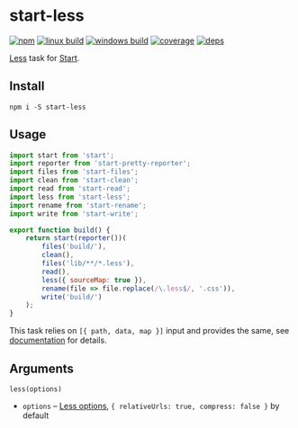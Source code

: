# start-less

[![npm](https://img.shields.io/npm/v/start-less.svg?style=flat-square)](https://www.npmjs.com/package/start-less)
[![linux build](https://img.shields.io/travis/start-runner/less/master.svg?label=linux&style=flat-square)](https://travis-ci.org/start-runner/less)
[![windows build](https://img.shields.io/appveyor/ci/start-runner/less/master.svg?label=windows&style=flat-square)](https://ci.appveyor.com/project/start-runner/less)
[![coverage](https://img.shields.io/codecov/c/github/start-runner/less/master.svg?style=flat-square)](https://codecov.io/github/start-runner/less)
[![deps](https://img.shields.io/gemnasium/start-runner/less.svg?style=flat-square)](https://gemnasium.com/start-runner/less)

[Less](http://lesscss.org/) task for [Start](https://github.com/start-runner/start).

## Install

```
npm i -S start-less
```

## Usage

```js
import start from 'start';
import reporter from 'start-pretty-reporter';
import files from 'start-files';
import clean from 'start-clean';
import read from 'start-read';
import less from 'start-less';
import rename from 'start-rename';
import write from 'start-write';

export function build() {
    return start(reporter())(
        files('build/'),
        clean(),
        files('lib/**/*.less'),
        read(),
        less({ sourceMap: true }),
        rename(file => file.replace(/\.less$/, '.css')),
        write('build/')
    );
}
```

This task relies on `[{ path, data, map }]` input and provides the same, see [documentation](https://github.com/start-runner/start#readme) for details.

## Arguments

`less(options)`

* `options` – [Less options](http://lesscss.org/usage/#using-less-in-the-browser-options), `{ relativeUrls: true, compress: false }` by default
